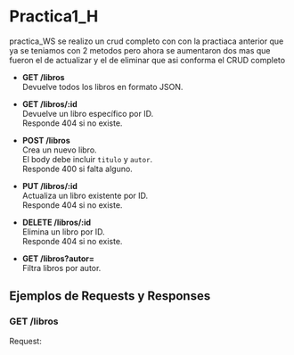 # Practica1_H
practica_WS 
se realizo un crud completo con con la practiaca anterior que ya se teniamos con 2 metodos 
pero ahora se aumentaron dos mas que fueron el de actualizar y el de eliminar que asi conforma 
el CRUD completo


- **GET /libros**  
  Devuelve todos los libros en formato JSON.

- **GET /libros/:id**  
  Devuelve un libro específico por ID.  
  Responde 404 si no existe.

- **POST /libros**  
  Crea un nuevo libro.  
  El body debe incluir `titulo` y `autor`.  
  Responde 400 si falta alguno.

- **PUT /libros/:id**  
  Actualiza un libro existente por ID.  
  Responde 404 si no existe.

- **DELETE /libros/:id**  
  Elimina un libro por ID.  
  Responde 404 si no existe.

- **GET /libros?autor=<nombre>**  
  Filtra libros por autor.

## Ejemplos de Requests y Responses

### GET /libros

Request:
